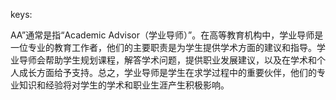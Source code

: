 keys:<AA>


AA”通常是指“Academic Advisor（学业导师）”。在高等教育机构中，学业导师是一位专业的教育工作者，他们的主要职责是为学生提供学术方面的建议和指导。学业导师会帮助学生规划课程，解答学术问题，提供职业发展建议，以及在学术和个人成长方面给予支持。总之，学业导师是学生在求学过程中的重要伙伴，他们的专业知识和经验将对学生的学术和职业生涯产生积极影响。